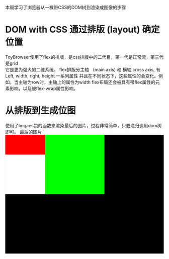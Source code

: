 本周学习了浏览器从一棵带CSS的DOM树到渲染成图像的步骤
# DOM with CSS 通过排版 (layout) 确定位置
ToyBrowser使用了flex的排版，是css排版中的二代目，第一代是正常流，第三代是grid<br>
它是更为强大的二维系统。
flex排版分主轴 （main axis) 和 横轴 cross axis, 有Left, width, right, height 一系列属性
并且在不同状态下，这些属性的会变化。例如，当主轴为row时，主轴上的属性为width
flex布局还会被具有带flex属性的元素影响，以及被flex-wrap属性影响。

# 从排版到生成位图
使用了Imgaes包的函数来渲染最后的图片，过程非常简单，只要递归调用dom树即可。
最后的图片：
![Image of rendering](https://github.com/shuangqiu123/Frontend-03-Template/blob/master/week04/viewPort.jpg)
